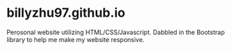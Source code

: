 # billyzhu97.github.io

Perosonal website utilizing HTML/CSS/Javascript. Dabbled in the Bootstrap library to help me make my website responsive.
